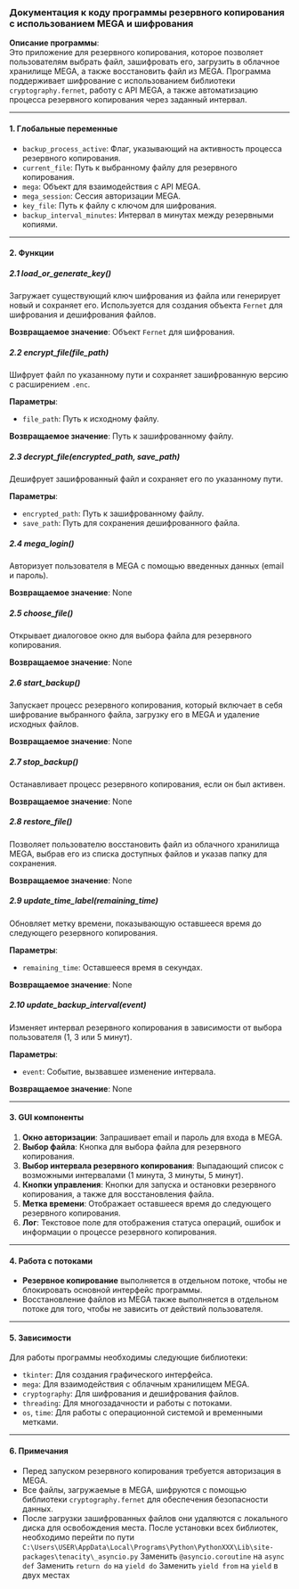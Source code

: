 ### Документация к коду программы резервного копирования с использованием MEGA и шифрования

**Описание программы**:  
Это приложение для резервного копирования, которое позволяет пользователям выбрать файл, зашифровать его, загрузить в облачное хранилище MEGA, а также восстановить файл из MEGA. Программа поддерживает шифрование с использованием библиотеки `cryptography.fernet`, работу с API MEGA, а также автоматизацию процесса резервного копирования через заданный интервал.

---

#### 1. **Глобальные переменные**
- `backup_process_active`: Флаг, указывающий на активность процесса резервного копирования.
- `current_file`: Путь к выбранному файлу для резервного копирования.
- `mega`: Объект для взаимодействия с API MEGA.
- `mega_session`: Сессия авторизации MEGA.
- `key_file`: Путь к файлу с ключом для шифрования.
- `backup_interval_minutes`: Интервал в минутах между резервными копиями.

---

#### 2. **Функции**

##### 2.1 **load_or_generate_key()**
Загружает существующий ключ шифрования из файла или генерирует новый и сохраняет его. Используется для создания объекта `Fernet` для шифрования и дешифрования файлов.

**Возвращаемое значение**: Объект `Fernet` для шифрования.

##### 2.2 **encrypt_file(file_path)**
Шифрует файл по указанному пути и сохраняет зашифрованную версию с расширением `.enc`.

**Параметры**:
- `file_path`: Путь к исходному файлу.

**Возвращаемое значение**: Путь к зашифрованному файлу.

##### 2.3 **decrypt_file(encrypted_path, save_path)**
Дешифрует зашифрованный файл и сохраняет его по указанному пути.

**Параметры**:
- `encrypted_path`: Путь к зашифрованному файлу.
- `save_path`: Путь для сохранения дешифрованного файла.

##### 2.4 **mega_login()**
Авторизует пользователя в MEGA с помощью введенных данных (email и пароль).

**Возвращаемое значение**: None

##### 2.5 **choose_file()**
Открывает диалоговое окно для выбора файла для резервного копирования.

**Возвращаемое значение**: None

##### 2.6 **start_backup()**
Запускает процесс резервного копирования, который включает в себя шифрование выбранного файла, загрузку его в MEGA и удаление исходных файлов.

**Возвращаемое значение**: None

##### 2.7 **stop_backup()**
Останавливает процесс резервного копирования, если он был активен.

**Возвращаемое значение**: None

##### 2.8 **restore_file()**
Позволяет пользователю восстановить файл из облачного хранилища MEGA, выбрав его из списка доступных файлов и указав папку для сохранения.

**Возвращаемое значение**: None

##### 2.9 **update_time_label(remaining_time)**
Обновляет метку времени, показывающую оставшееся время до следующего резервного копирования.

**Параметры**:
- `remaining_time`: Оставшееся время в секундах.

**Возвращаемое значение**: None

##### 2.10 **update_backup_interval(event)**
Изменяет интервал резервного копирования в зависимости от выбора пользователя (1, 3 или 5 минут).

**Параметры**:
- `event`: Событие, вызвавшее изменение интервала.

**Возвращаемое значение**: None

---

#### 3. **GUI компоненты**

1. **Окно авторизации**: Запрашивает email и пароль для входа в MEGA.
2. **Выбор файла**: Кнопка для выбора файла для резервного копирования.
3. **Выбор интервала резервного копирования**: Выпадающий список с возможными интервалами (1 минута, 3 минуты, 5 минут).
4. **Кнопки управления**: Кнопки для запуска и остановки резервного копирования, а также для восстановления файла.
5. **Метка времени**: Отображает оставшееся время до следующего резервного копирования.
6. **Лог**: Текстовое поле для отображения статуса операций, ошибок и информации о процессе резервного копирования.

---

#### 4. **Работа с потоками**
- **Резервное копирование** выполняется в отдельном потоке, чтобы не блокировать основной интерфейс программы.
- Восстановление файлов из MEGA также выполняется в отдельном потоке для того, чтобы не зависить от действий пользователя.

---

#### 5. **Зависимости**
Для работы программы необходимы следующие библиотеки:
- `tkinter`: Для создания графического интерфейса.
- `mega`: Для взаимодействия с облачным хранилищем MEGA.
- `cryptography`: Для шифрования и дешифрования файлов.
- `threading`: Для многозадачности и работы с потоками.
- `os`, `time`: Для работы с операционной системой и временными метками.

---

#### 6. **Примечания**
- Перед запуском резервного копирования требуется авторизация в MEGA.
- Все файлы, загружаемые в MEGA, шифруются с помощью библиотеки `cryptography.fernet` для обеспечения безопасности данных.
- После загрузки зашифрованных файлов они удаляются с локального диска для освобождения места.
После установки всех библиотек, необходимо перейти по пути `C:\Users\USER\AppData\Local\Programs\Python\PythonXXX\Lib\site-packages\tenacity\_asyncio.py`
Заменить `@asyncio.coroutine` на `async def`
Заменить `return do` на `yield do`
Заменить `yield from` на `yield` в двух местах
